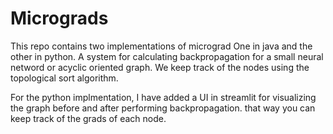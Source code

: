 # Micrograds
This repo contains two implementations of micrograd One in java and the other in python. A system for calculating backpropagation for a small neural netword or acyclic oriented graph. 
We keep track of the nodes using the topological sort algorithm.

For the python implmentation, I have added a UI in streamlit for visualizing the graph before and after performing backpropagation. that way you can keep track of the grads of each node.




